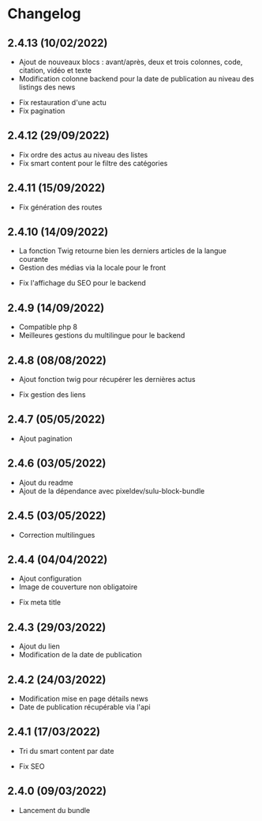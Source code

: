 # Changelog

## 2.4.13 (10/02/2022)

+ Ajout de nouveaux blocs : avant/après, deux et trois colonnes, code, citation, vidéo et texte
+ Modification colonne backend pour la date de publication au niveau des listings des news
- Fix restauration d'une actu
- Fix pagination

## 2.4.12 (29/09/2022)

- Fix ordre des actus au niveau des listes
- Fix smart content pour le filtre des catégories

## 2.4.11 (15/09/2022)

- Fix génération des routes

## 2.4.10 (14/09/2022)

+ La fonction Twig retourne bien les derniers articles de la langue courante
+ Gestion des médias via la locale pour le front
- Fix l'affichage du SEO pour le backend

## 2.4.9 (14/09/2022)

+ Compatible php 8
+ Meilleures gestions du multilingue pour le backend

## 2.4.8 (08/08/2022)

+ Ajout fonction twig pour récupérer les dernières actus
- Fix gestion des liens

## 2.4.7 (05/05/2022)

+ Ajout pagination

## 2.4.6 (03/05/2022)

+ Ajout du readme
+ Ajout de la dépendance avec pixeldev/sulu-block-bundle

## 2.4.5 (03/05/2022)

- Correction multilingues

## 2.4.4 (04/04/2022)

+ Ajout configuration
+ Image de couverture non obligatoire
- Fix meta title

## 2.4.3 (29/03/2022)

+ Ajout du lien
+ Modification de la date de publication

## 2.4.2 (24/03/2022)

+ Modification mise en page détails news
+ Date de publication récupérable via l'api

## 2.4.1 (17/03/2022)

+ Tri du smart content par date
- Fix SEO

## 2.4.0 (09/03/2022)

+ Lancement du bundle